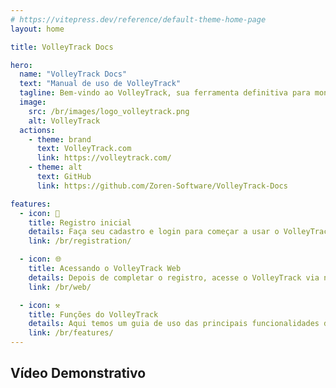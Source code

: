 ```yaml
---
# https://vitepress.dev/reference/default-theme-home-page
layout: home

title: VolleyTrack Docs

hero:
  name: "VolleyTrack Docs"
  text: "Manual de uso de VolleyTrack"
  tagline: Bem-vindo ao VolleyTrack, sua ferramenta definitiva para monitoramento e gestão de estatísticas de voleibol. Este manual irá guiá-lo pelo uso das principais funcionalidades da ferramenta.
  image:
    src: /br/images/logo_volleytrack.png
    alt: VolleyTrack
  actions:
    - theme: brand
      text: VolleyTrack.com
      link: https://volleytrack.com/
    - theme: alt
      text: GitHub
      link: https://github.com/Zoren-Software/VolleyTrack-Docs

features:
  - icon: 📝
    title: Registro inicial
    details: Faça seu cadastro e login para começar a usar o VolleyTrack.
    link: /br/registration/

  - icon: 🌐
    title: Acessando o VolleyTrack Web
    details: Depois de completar o registro, acesse o VolleyTrack via navegador.
    link: /br/web/

  - icon: ⚒️
    title: Funções do VolleyTrack
    details: Aqui temos um guia de uso das principais funcionalidades do VolleyTrack.
    link: /br/features/
---
```


<script setup>
  import YouTubeVideo from './.vitepress/components/YouTubeVideo.vue';
</script>

## Vídeo Demonstrativo

<YouTubeVideo videoKey="demoVideoId" />